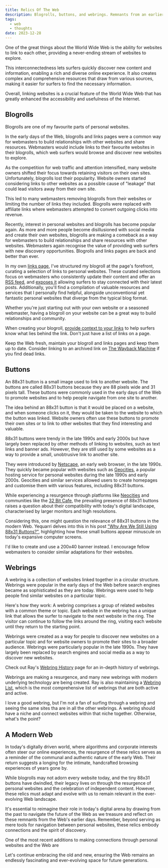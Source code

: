 ```yaml
---
title: Relics Of The Web
description: Blogrolls, buttons, and webrings. Remnants from an earlier Internet era. How do they function in today’s digital landscape?
tags:
  - web
  - thoughts
date: 2023-12-28
---
```


One of the great things about the World Wide Web is the ability for websites to link to each other, providing a never-ending stream of websites to explore. 

This interconnectedness lets surfers quickly discover new content and information, enabling a rich and diverse online experience. It also creates complex and comprehensive resources that draw from various sources, making it easier for surfers to find the necessary information.

Overall, linking websites is a crucial feature of the World Wide Web that has greatly enhanced the accessibility and usefulness of the Internet.

## Blogrolls

Blogrolls are one of my favourite parts of personal websites. 

In the early days of the Web, blogrolls and links pages were a common way for webmasters to build relationships with other websites and share resources. Webmasters would include links to their favourite websites in their blogrolls, which web surfers would browse and discover new websites to explore.

As the competition for web traffic and attention intensified, many website owners shifted their focus towards retaining visitors on their own sites. Unfortunately, blogrolls lost their popularity. Website owners started considering links to other websites as a possible cause of "leakage" that could lead visitors away from their own site.

This led to many webmasters removing blogrolls from their websites or limiting the number of links they included. Blogrolls were replaced with affiliate links where webmasters attempted to convert outgoing clicks into revenue.

Recently, interest in personal websites and blogrolls has become popular again. As more and more people become disillusioned with social media and create their own websites, blogrolls are making a comeback as a way for webmasters to build relationships and share resources with other websites. Webmasters again recognise the value of providing web surfers with new discovery opportunities. Blogrolls and links pages are back and better than ever.

In my own [links page](/links/), I've structured my blogroll at the page's forefront, curating a selection of links to personal websites. These curated selections focus on webmasters who consistently update their content and offer an [RSS feed](/feeds/), and [exposes it](https://rknight.me/please-expose-your-rss/) allowing surfers to stay connected with their latest posts. Additionally, you'll find a compilation of valuable resources and services that I personally find helpful, alongside unconventional yet fantastic personal websites that diverge from the typical blog format.

Whether you're just starting out with your own website or a seasoned webmaster, having a blogroll on your website can be a great way to build relationships and community. 

When creating your blogroll, [provide context to your links](https://flamedfury.com/posts/the-art-of-hyperlinking/) to help surfers know what lies behind the link. Don't just have a list of links on a page.

Keep the Web fresh, maintain your blogroll and links pages and keep them up to date. Consider linking to an archived link on [The Wayback Machine](http://web.archive.org/) if you find dead links. 

## Buttons

An 88x31 button is a small image used to link to another website. The buttons are called 88x31 buttons because they are 88 pixels wide and 31 pixels tall. These buttons were commonly used in the early days of the Web to promote websites and to help people navigate from one site to another.

The idea behind an 88x31 button is that it would be placed on a  website, and when someone clicks on it, they would be taken to the website to which the button was linked. Website owners often use these buttons to promote their own sites or to link to other websites that they find interesting and valuable.

88x31 buttons were trendy in the late 1990s and early 2000s but have largely been replaced by other methods of linking to websites, such as text links and banner ads. However, they are still used by some websites as a way to provide a small, unobtrusive link to another site.

They were introduced by [Netscape](https://web.archive.org/web/19961026040131/http://www3.netscape.com/comprod/mirror/netscape_now_program.html), an early web browser, in the late 1990s. They quickly became popular with websites such as [Geocities](https://thehistoryoftheweb.com/an-ode-to-geocities/), a popular hosting service for personal websites during the late 1990s and early 2000s. Geocities and similar services allowed users to create homepages and customise them with various features, including 88x31 buttons.

While experiencing a resurgence through platforms like [Neocities](https://neocities.org) and communities like the [32 Bit Cafe](https://32bit.cafe/), the prevailing presence of 88x31 buttons raises a question about their compatibility with today's digital landscape, characterised by larger monitors and high resolutions.

Considering this, one might question the relevance of 88x31 buttons in the modern Web. Yequarri delves into this in his post ["Why Are We Still Using 88x31 Buttons?"](https://yequari.com/blog/2023/10/no-more-88x31-buttons/), highlighting how these small buttons appear minuscule on today's expansive computer screens.

I'd like to create and use a 200x40 banner instead. I encourage fellow webmasters to consider similar adaptations for their websites.

## Webrings

A webring is a collection of websites linked together in a circular structure. Webrings were popular in the early days of the Web before search engines became as sophisticated as they are today. Webrings were used to help people find similar websites on a particular topic.

Here's how they work: A webring comprises a group of related websites with a common theme or topic. Each website in the webring has a unique link that allows the surfer to navigate to the next website in the ring. The visitor can continue to follow the links around the ring, visiting each website until they return to the starting point.

Webrings were created as a way for people to discover new websites on a particular topic and for website owners to promote their sites to a  broader audience. Webrings were particularly popular in the late 1990s. They have largely been replaced by search engines and social media as a  way to discover new websites.

Check out Ray's [Webring History](https://brisray.com/web/webring-history.htm) page for an in-depth history of webrings.

Webrings are making a resurgence, and many new webrings with modern underlying technology are being created. Ray is also maintaining a [Webring List](https://brisray.com/web/webring-list.htm), which is the most comprehensive list of webrings that are both active and active. 

I love a good webring, but I'm not a fan of surfing through a webring and seeing the same sites tha are in all the other webrings. A webring should have a niche and connect websites within that niche together. Otherwise, what's the point? 

## A Modern Web

In today's digitally driven world, where algorithms and corporate interests often steer our online experiences, the resurgence of these relics serves as a reminder of the communal and authentic nature of the early Web. Their return suggests a longing for the intimate, handcrafted browsing experiences of years gone by.

While blogrolls may not adorn every website today, and the tiny 88x31 buttons have dwindled, their legacy lives on through the resurgence of personal websites and the celebration of independent content. However, these relics must adapt and evolve with us to remain relevant in the ever-evolving Web landscape.

It's essential to reimagine their role in today's digital arena by drawing from the past to navigate the future of the Web as we treasure and reflect on these remnants from the Web's earlier days. Remember, beyond serving as mere tools for navigation between personal websites, these relics embody connections and the spirit of discovery.

One of the most recent additions to making connections through personal websites and the Web are 

Let's continue embracing the old and new, ensuring the Web remains an endlessly fascinating and ever-evolving space for future generations.